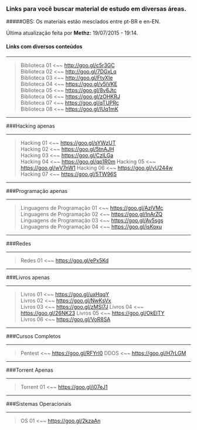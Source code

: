 ### Links para você buscar material de estudo em diversas áreas.
#####OBS: Os materiais estão mesclados entre pt-BR e en-EN.    

Última atualização feita por **Methz:** 19/07/2015 - 19:14.    

#### Links com diversos conteúdos 
- - -

>Biblioteca 01  <~~ http://goo.gl/c5r3GC  
Biblioteca 02  <~~ http://goo.gl/7DGxLq  
Biblioteca 03  <~~ http://goo.gl/FtyXIe  
Biblioteca 04 <~~ https://goo.gl/v5iVKE  
Biblioteca 05 <~~ https://goo.gl/8v6Jtc  
Biblioteca 06 <~~ https://goo.gl/zOHKRJ  
Biblioteca 07 <~~ https://goo.gl/qTUPRc  
Biblioteca 08 <~~ https://goo.gl/IUq1mK


- - -
###Hacking apenas 
- - -
 
>Hacking 01 <~~ https://goo.gl/sYWzUT  
Hacking 02 <~~ https://goo.gl/5tnAJH  
Hacking 03 <~~ https://goo.gl/CzlLGa  
Hacking 04 <~~ https://goo.gl/qp1R0m
Hacking 05 <~~ https://goo.gl/wV7nW1
Hacking 06 <~~ https://goo.gl/vU244w
Hacking 07 <~~ https://goo.gl/5TW96S

- - -
###Programação apenas
- - -

>Linguagens de Programação 01 <~~ https://goo.gl/AzlVMc  
Linguagens de Programação 02 <~~ https://goo.gl/InArZQ  
Linguagens de Programação 03 <~~ https://goo.gl/Av5sgs  
Linguagens de Programação 04 <~~ https://goo.gl/isKoxu  


- - -
###Redes
- - -

>Redes 01 <~~ https://goo.gl/ePx5Kd 


- - -
###Livros apenas
- - -

>Livros 01 <~~ https://goo.gl/uxHqqY      
Livros 02 <~~ https://goo.gl/NwKsVx  
Livros 03 <~~ https://goo.gl/zMSl7J
Livros 04 <~~ https://goo.gl/26NK23
Livros 05 <~~ https://goo.gl/OkEITY  
Livros 06 <~~ https://goo.gl/VoR8SA


- - -
###Cursos Completos
- - - 

>Pentest <~~ https://goo.gl/RFYrI0
DDOS <~~ https://goo.gl/H7rLGM

- - -
###Torrent Apenas
- - -

>Torrent 01 <~~ https://goo.gl/j07eJ1

- - -
###Sistemas Operacionais
- - -

>OS 01 <~~ https://goo.gl/2kzaAn
